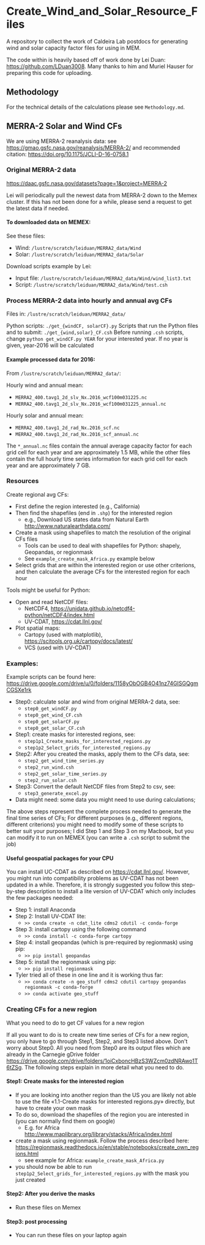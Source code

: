 # Create_Wind_and_Solar_Resource_Files
A repository to collect the work of Caldeira Lab postdocs for generating wind and solar capacity factor files for using in MEM.

The code within is heavily based off of work done by Lei Duan: https://github.com/LDuan3008. Many thanks to him and Muriel Hauser
for preparing this code for uploading.


## Methodology

For the technical details of the calculations please see `Methodology.md`.


## MERRA-2 Solar and Wind CFs

We are using MERRA-2 reanalysis data: see https://gmao.gsfc.nasa.gov/reanalysis/MERRA-2/ and recommended citation: https://doi.org/10.1175/JCLI-D-16-0758.1



### Original MERRA-2 data

https://daac.gsfc.nasa.gov/datasets?page=1&project=MERRA-2 

Lei will periodically pull the newest data from MERRA-2 down to the Memex cluster. If this has not been done for a while, please send a request to get the latest data if needed.



#### To downloaded data on MEMEX:

See these files:
 * Wind:  `/lustre/scratch/leiduan/MERRA2_data/Wind`
 * Solar: `/lustre/scratch/leiduan/MERRA2_data/Solar`

Download scripts example by Lei: 
 * Input file: `/lustre/scratch/leiduan/MERRA2_data/Wind/wind_list3.txt`
 * Script: `/lustre/scratch/leiduan/MERRA2_data/Wind/test.csh`



### Process MERRA-2 data into hourly and annual avg CFs

Files in: `/lustre/scratch/leiduan/MERRA2_data/`

Python scripts: `./get_{windCF, solarCF}.py`
Scripts that run the Python files and to submit: `./get_{wind,solar}_CF.csh`
Before running `.csh` scripts, change `python get_windCF.py YEAR` for your interested year. If no year is given, year-2016 will be calculated

#### Example processed data for 2016:

From `/lustre/scratch/leiduan/MERRA2_data/`:

Hourly wind and annual mean:
 * `MERRA2_400.tavg1_2d_slv_Nx.2016_wcf100m031225.nc`
 * `MERRA2_400.tavg1_2d_slv_Nx.2016_wcf100m031225_annual.nc`

Hourly solar and annual mean: 
 * `MERRA2_400.tavg1_2d_rad_Nx.2016_scf.nc`
 * `MERRA2_400.tavg1_2d_rad_Nx.2016_scf_annual.nc`

The `*_annual.nc` files contain the annual average capacity factor for each grid cell for each year 
and are approximately 1.5 MB, while the other files contain the full hourly time series 
information for each grid cell for each year and are approximately 7 GB.



### Resources

Create regional avg CFs:

 * First define the region interested (e.g., California)
 * Then find the shapefiles (end in `.shp`) for the interested region 
    * e.g., Download US states data from Natural Earth http://www.naturalearthdata.com/
 * Create a mask using shapefiles to match the resolution of the original CFs files
    * Tools can be used to deal with shapefiles for Python: shapely, Geopandas, or regionmask
    * See `example_create_mask_Africa.py` example below
 * Select grids that are within the interested region or use other criterions, and then calculate the average CFs for the interested region for each hour

Tools might be useful for Python:

 * Open and read NetCDF files:
    * NetCDF4, https://unidata.github.io/netcdf4-python/netCDF4/index.html
    * UV-CDAT, https://cdat.llnl.gov/
 * Plot spatial maps:
    * Cartopy (used with matplotlib), https://scitools.org.uk/cartopy/docs/latest/
    * VCS (used with UV-CDAT)



### Examples:

Example scripts can be found here: https://drive.google.com/drive/u/0/folders/1158yObOGB4O41nz74GISGQgmCGSXe1rk
 * Step0: calculate solar and wind from original MERRA-2 data, see:
    * `step0_get_windCF.py`
    * `step0_get_wind_CF.csh`
    * `step0_get_solarCF.py`
    * `step0_get_solar_CF.csh`
 * Step1: create masks for interested regions, see:
    * `step1p1_Create_masks_for_interested_regions.py`
    * `step1p2_Select_grids_for_interested_regions.py`
 * Step2: After you created the masks, apply them to the CFs data, see:
    * `step2_get_wind_time_series.py`
    * `step2_run_wind.csh`
    * `step2_get_solar_time_series.py`
    * `step2_run_solar.csh`
 * Step3: Convert the default NetCDF files from Step2 to csv, see:
    * `step3_generate_excel.py`
 * Data might need: some data you might need to use during calculations;

The above steps represent the complete process needed to generate the final time series of CFs;
For different purposes (e.g., different regions, different criterions) you might need to modify some of these scripts to better suit your purposes;
I did Step 1 and Step 3 on my Macbook, but you can modify it to run on MEMEX (you can write a `.csh` script to submit the job)



#### Useful geospatial packages for your CPU

You can install UC-CDAT as described on https://cdat.llnl.gov/. However, you might run 
into compatibility problems as UV-CDAT has not been updated in a while. 
Therefore, it is strongly suggested you follow this step-by-step description to install a lite 
version of UV-CDAT which only includes the few packages needed:
 * Step 1: install Anaconda
 * Step 2: Install UV-CDAT lite:
    * `>> conda create -n cdat_lite cdms2 cdutil -c conda-forge`
 * Step 3: install cartopy using the following command
    * `>> conda install -c conda-forge cartopy`
 * Step 4: install geopandas (which is pre-required by regionmask) using pip: 
    * `>> pip install geopandas`
 * Step 5: install the regionmask using pip:
    * `>> pip install regionmask`
 * Tyler tried all of these in one line and it is working thus far:
    * `>> conda create -n geo_stuff cdms2 cdutil cartopy geopandas regionmask -c conda-forge`
    * `>> conda activate geo_stuff`



### Creating CFs for a new region

What you need to do to get CF values for a new region

If all you want to do is to create new time series of CFs for a new region, you only 
have to go through Step1, Step2, and Step3 listed above. Don't worry about Step0. All you need from 
Step0 are its output files which are already in the Carnegie gDrive folder 
https://drive.google.com/drive/folders/1oiCxboncHBzS3WZcm0zdNRAwo1T6tZSg. 
The following steps explain in more detail what you need to do.

#### Step1: Create masks for the interested region

 * If you are looking into another region than the US you are likely not able to use the file «1.1-Create masks for interested regions.py» directly, but have to create your own mask
 * To do so, download the shapefiles of the region you are interested in (you can normally find them on google)
    * E.g. for Africa http://www.maplibrary.org/library/stacks/Africa/index.html
 * create a mask using regionmask. Follow the process described here: https://regionmask.readthedocs.io/en/stable/notebooks/create_own_regions.html
    * see example for Africa: `example_create_mask_Africa.py`
 * you should now be able to run `step1p2_Select_grids_for_interested_regions.py` with the mask you just created 

#### Step2: After you derive the masks

 * Run these files on Memex

#### Step3: post processing

 * You can run these files on your laptop again

